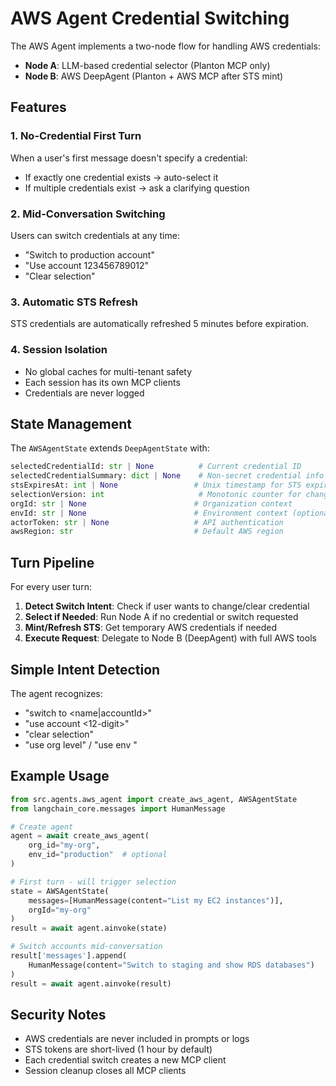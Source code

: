 # AWS Agent Credential Switching

The AWS Agent implements a two-node flow for handling AWS credentials:

- **Node A**: LLM-based credential selector (Planton MCP only)
- **Node B**: AWS DeepAgent (Planton + AWS MCP after STS mint)

## Features

### 1. No-Credential First Turn
When a user's first message doesn't specify a credential:
- If exactly one credential exists → auto-select it
- If multiple credentials exist → ask a clarifying question

### 2. Mid-Conversation Switching
Users can switch credentials at any time:
- "Switch to production account"
- "Use account 123456789012"
- "Clear selection"

### 3. Automatic STS Refresh
STS credentials are automatically refreshed 5 minutes before expiration.

### 4. Session Isolation
- No global caches for multi-tenant safety
- Each session has its own MCP clients
- Credentials are never logged

## State Management

The `AWSAgentState` extends `DeepAgentState` with:
```python
selectedCredentialId: str | None          # Current credential ID
selectedCredentialSummary: dict | None    # Non-secret credential info
stsExpiresAt: int | None                 # Unix timestamp for STS expiry
selectionVersion: int                     # Monotonic counter for changes
orgId: str | None                        # Organization context
envId: str | None                        # Environment context (optional)
actorToken: str | None                   # API authentication
awsRegion: str                           # Default AWS region
```

## Turn Pipeline

For every user turn:

1. **Detect Switch Intent**: Check if user wants to change/clear credential
2. **Select if Needed**: Run Node A if no credential or switch requested  
3. **Mint/Refresh STS**: Get temporary AWS credentials if needed
4. **Execute Request**: Delegate to Node B (DeepAgent) with full AWS tools

## Simple Intent Detection

The agent recognizes:
- "switch to <name|accountId>"
- "use account <12-digit>"
- "clear selection"
- "use org level" / "use env <name>"

## Example Usage

```python
from src.agents.aws_agent import create_aws_agent, AWSAgentState
from langchain_core.messages import HumanMessage

# Create agent
agent = await create_aws_agent(
    org_id="my-org",
    env_id="production"  # optional
)

# First turn - will trigger selection
state = AWSAgentState(
    messages=[HumanMessage(content="List my EC2 instances")],
    orgId="my-org"
)
result = await agent.ainvoke(state)

# Switch accounts mid-conversation
result['messages'].append(
    HumanMessage(content="Switch to staging and show RDS databases")
)
result = await agent.ainvoke(result)
```

## Security Notes

- AWS credentials are never included in prompts or logs
- STS tokens are short-lived (1 hour by default)
- Each credential switch creates a new MCP client
- Session cleanup closes all MCP clients
